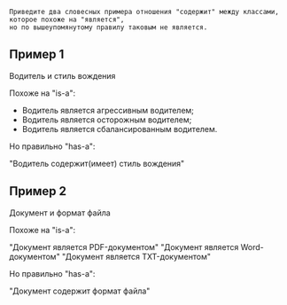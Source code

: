 ```text
Приведите два словесных примера отношения "содержит" между классами, которое похоже на "является", 
но по вышеупомянутому правилу таковым не является.
```

## Пример 1
 
Водитель и стиль вождения

Похоже на "is-a":
- Водитель является агрессивным водителем;
- Водитель является осторожным водителем;
- Водитель является сбалансированным водителем.

Но правильно "has-a":

"Водитель содержит(имеет) стиль вождения"


## Пример 2

Документ и формат файла

Похоже на "is-a":

"Документ является PDF-документом"
"Документ является Word-документом"
"Документ является TXT-документом"

Но правильно "has-a":

"Документ содержит формат файла"